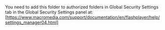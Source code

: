 You need to add this folder to authorized folders in Global Security Settings tab in the Global Security Settings panel at:
[https://www.macromedia.com/support/documentation/en/flashplayer/help/settings_manager04.html]
